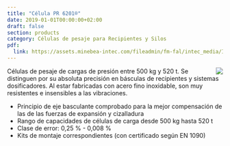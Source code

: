 ```yaml
---
title: "Célula PR 6201®"
date: 2019-01-01T00:00:00+02:00
draft: false
section: products
category: Células de pesaje para Recipientes y Silos
pdf:
  link: https://assets.minebea-intec.com/fileadmin/fm-fal/intec_media/Industrial_Weighing/Documents/Load_Cells/PR_6201/DS_PR_6201_en.pdf
---
```


<img src="/img/products/celula-silos-pr-6201.png" class="img-responsive" style="max-height: 300px; float: right!important;">

Células de pesaje de cargas de presión entre 500 kg y 520 t. Se distinguen por su absoluta precisión en básculas de recipientes y sistemas dosificadores.
Al estar fabricadas con acero fino inoxidable, son muy resistentes e insensibles a las vibraciones.

- Principio de eje basculante comprobado para la mejor compensación de las de las fuerzas de expansión y cizalladura
- Rango de capacidades de células de carga desde 500 kg hasta 520 t
- Clase de error: 0,25 % - 0,008 %
- Kits de montaje correspondientes (con certificado según EN 1090)
